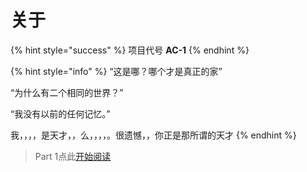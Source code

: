 # 关于

{% hint style="success" %}
项目代号 **AC-1**
{% endhint %}

{% hint style="info" %}
“这是哪？哪个才是真正的家” 

“为什么有二个相同的世界？”

“我没有以前的任何记忆。”

我，，，，是天才，，么，，，，。很遗憾，，你正是那所谓的天才
{% endhint %}

> Part 1点此[开始阅读](part1-hui-gui/)

